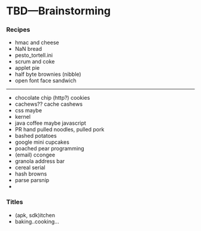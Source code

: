# TBD—Brainstorming
### Recipes
- hmac and cheese
- NaN bread
- pesto_tortell.ini
- scrum and coke
- applet pie
- half byte brownies (nibble)
- open font face sandwich
---
- chocolate chip (http?) cookies
- cachews?? cache cashews
- css maybe
- kernel
- java coffee maybe javascript
- PR hand pulled noodles, pulled pork
- bashed potatoes
- google mini cupcakes
- poached pear programming
- (email) ccongee
- granola address bar
- cereal serial
- hash browns
- parse parsnip 
- 


### Titles
- (apk, sdk)itchen
- baking..cooking...
